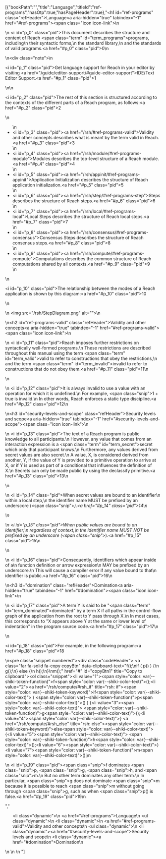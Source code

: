 [{"bookPath":"","title":"Language","titleId":"ref-programs","hasOtp":true,"hasPageHeader":true},"<h1 id=\"ref-programs\" class=\"refHeader\">Language<a aria-hidden=\"true\" tabindex=\"-1\" href=\"#ref-programs\"><span class=\"icon icon-link\"></span></a></h1>\n<p>\n  <i id=\"p_0\" class=\"pid\"></i>This document describes the structure and content of Reach <span class=\"term\" id=\"term_programs\">programs</span>, including\n  their syntactic forms,\n  the standard library,\n  and the standards of valid programs.<a href=\"#p_0\" class=\"pid\">0</a>\n</p>\n<div class=\"note\">\n  <p><i id=\"p_1\" class=\"pid\"></i>Get language support for Reach in your editor by visiting <a href=\"/guide/editor-support/#guide-editor-support\">IDE/Text Editor Support</a>.<a href=\"#p_1\" class=\"pid\">1</a></p>\n</div>\n<p><i id=\"p_2\" class=\"pid\"></i>The rest of this section is structured according to the contexts of the different parts of a Reach program, as follows:<a href=\"#p_2\" class=\"pid\">2</a></p>\n<ul>\n  <li><i id=\"p_3\" class=\"pid\"></i><a href=\"/rsh/#ref-programs-valid\">Validity and other concepts</a> describes what is meant by the term valid in Reach.<a href=\"#p_3\" class=\"pid\">3</a></li>\n  <li><i id=\"p_4\" class=\"pid\"></i><a href=\"/rsh/module/#ref-programs-module\">Modules</a> describes the top-level structure of a Reach module.<a href=\"#p_4\" class=\"pid\">4</a></li>\n  <li><i id=\"p_5\" class=\"pid\"></i><a href=\"/rsh/appinit/#ref-programs-appinit\">Application Initialization</a> describes the structure of Reach application initialization.<a href=\"#p_5\" class=\"pid\">5</a></li>\n  <li><i id=\"p_6\" class=\"pid\"></i><a href=\"/rsh/step/#ref-programs-step\">Steps</a> describes the structure of Reach steps.<a href=\"#p_6\" class=\"pid\">6</a></li>\n  <li><i id=\"p_7\" class=\"pid\"></i><a href=\"/rsh/local/#ref-programs-local\">Local Steps</a> describes the structure of Reach local steps.<a href=\"#p_7\" class=\"pid\">7</a></li>\n  <li><i id=\"p_8\" class=\"pid\"></i><a href=\"/rsh/consensus/#ref-programs-consensus\">Consensus Steps</a> describes the structure of Reach consensus steps.<a href=\"#p_8\" class=\"pid\">8</a></li>\n  <li><i id=\"p_9\" class=\"pid\"></i><a href=\"/rsh/compute/#ref-programs-compute\">Computations</a> describes the common structure of Reach computations shared by all contexts.<a href=\"#p_9\" class=\"pid\">9</a></li>\n</ul>\n<p><i id=\"p_10\" class=\"pid\"></i>The relationship between the modes of a Reach application is shown by this diagram:<a href=\"#p_10\" class=\"pid\">10</a></p>\n<p>\n  <img src=\"/rsh/StepDiagram.png\" alt=\"\">\n</p>\n<h2 id=\"ref-programs-valid\" class=\"refHeader\">Validity and other concepts<a aria-hidden=\"true\" tabindex=\"-1\" href=\"#ref-programs-valid\"><span class=\"icon icon-link\"></span></a></h2>\n<p>\n  <i id=\"p_11\" class=\"pid\"></i>Reach imposes further restrictions on syntactically well-formed programs.\n  These restrictions are described throughout this manual using the term <span class=\"term\" id=\"term_valid\">valid</span> to refer to constructions that obey the restrictions,\n  and the term <span class=\"term\" id=\"term_invalid\">invalid</span> to refer to constructions that do not obey them.<a href=\"#p_11\" class=\"pid\">11</a>\n</p>\n<p>\n  <i id=\"p_12\" class=\"pid\"></i>It is always invalid to use a value with an operation for which it is undefined.\n  For example, <span class=\"snip\">1 + true</span> is invalid.\n  In other words, Reach enforces a static type discipline.<a href=\"#p_12\" class=\"pid\">12</a>\n</p>\n<h3 id=\"security-levels-and-scope\" class=\"refHeader\">Security levels and scope<a aria-hidden=\"true\" tabindex=\"-1\" href=\"#security-levels-and-scope\"><span class=\"icon icon-link\"></span></a></h3>\n<p>\n  <i id=\"p_13\" class=\"pid\"></i>The text of a Reach program is public knowledge to all participants.\n  However, any value that comes from an interaction expression is a <span class=\"term\" id=\"term_secret\">secret</span> which only that participant knows.\n  Furthermore, any values derived from secret values are also secret.\n  A value, X, is considered derived from another, Y, if the value of Y is provided to a primitive operation to arrive at X, or if Y is used as part of a conditional that influences the definition of X.\n  Secrets can only be made public by using the declassify primitive.<a href=\"#p_13\" class=\"pid\">13</a>\n</p>\n<p>\n  <i id=\"p_14\" class=\"pid\"></i>When secret values are bound to an identifier\n  within a local step,\n  the identifier name MUST be prefixed by an underscore (<span class=\"snip\">_</span>).<a href=\"#p_14\" class=\"pid\">14</a>\n</p>\n<p>\n  <i id=\"p_15\" class=\"pid\"></i>When public values are bound to an identifier,\n  regardless of context,\n  the identifier name MUST NOT be prefixed by an underscore (<span class=\"snip\">_</span>).<a href=\"#p_15\" class=\"pid\">15</a>\n</p>\n<p>\n  <i id=\"p_16\" class=\"pid\"></i>Consequently, identifiers which appear inside of a\n  function definition or arrow expression\n  MAY be prefixed by an underscore.\n  This will cause a compiler error if any value bound to that\n  identifier is public.<a href=\"#p_16\" class=\"pid\">16</a>\n</p>\n<h3 id=\"domination\" class=\"refHeader\">Domination<a aria-hidden=\"true\" tabindex=\"-1\" href=\"#domination\"><span class=\"icon icon-link\"></span></a></h3>\n<p>\n  <i id=\"p_17\" class=\"pid\"></i>A term Y is said to be \"<span class=\"term\" id=\"term_dominated\">dominated</span>\" by a term X if all paths in the control-flow graph of the application from the root to Y pass through X.\n  In most cases, this corresponds to \"X appears above Y at the same or lower level of indentation\" in the program source code.<a href=\"#p_17\" class=\"pid\">17</a>\n</p>\n<p><i id=\"p_18\" class=\"pid\"></i>For example, in the following program:<a href=\"#p_18\" class=\"pid\">18</a></p>\n<pre class=\"snippet numbered\"><div class=\"codeHeader\">&nbsp;<a class=\"far fa-solid fa-copy copyBtn\" data-clipboard-text=\"f();\nif ( p() ) {\n g();\n} else {\n h();\n}\nm();\" href=\"#\" id=\"copyBtn1\" title=\"Copy to clipboard\"></a></div><ol class=\"snippet\"><li value=\"1\"><span style=\"color: var(--shiki-token-function)\">f</span><span style=\"color: var(--shiki-color-text)\">();</span></li><li value=\"2\"><a href=\"/rsh/compute/#rsh_if\" title=\"rsh: if\"><span style=\"color: var(--shiki-token-keyword)\">if</span></a><span style=\"color: var(--shiki-color-text)\"> ( </span><span style=\"color: var(--shiki-token-function)\">p</span><span style=\"color: var(--shiki-color-text)\">() ) {</span></li><li value=\"3\"><span style=\"color: var(--shiki-color-text)\"> </span><span style=\"color: var(--shiki-token-function)\">g</span><span style=\"color: var(--shiki-color-text)\">();</span></li><li value=\"4\"><span style=\"color: var(--shiki-color-text)\">} </span><a href=\"/rsh/compute/#rsh_else\" title=\"rsh: else\"><span style=\"color: var(--shiki-token-keyword)\">else</span></a><span style=\"color: var(--shiki-color-text)\"> {</span></li><li value=\"5\"><span style=\"color: var(--shiki-color-text)\"> </span><span style=\"color: var(--shiki-token-function)\">h</span><span style=\"color: var(--shiki-color-text)\">();</span></li><li value=\"6\"><span style=\"color: var(--shiki-color-text)\">}</span></li><li value=\"7\"><span style=\"color: var(--shiki-token-function)\">m</span><span style=\"color: var(--shiki-color-text)\">();</span></li></ol></pre>\n<p>\n  <i id=\"p_19\" class=\"pid\"></i><span class=\"snip\">f</span> dominates <span class=\"snip\">p</span>, <span class=\"snip\">g</span>, <span class=\"snip\">h</span>, and <span class=\"snip\">m</span>.\n  But no other term dominates any other term.\n  In particular, <span class=\"snip\">g</span> does not dominate <span class=\"snip\">m</span> because it is possible to reach <span class=\"snip\">m</span> without going through <span class=\"snip\">g</span>, such as when <span class=\"snip\">p()</span> is false.<a href=\"#p_19\" class=\"pid\">19</a>\n</p>","<ul><li class=\"dynamic\">\n    <a href=\"#ref-programs\">Language</a>\n    <ul class=\"dynamic\">\n      <li class=\"dynamic\">\n        <a href=\"#ref-programs-valid\">Validity and other concepts</a>\n        <ul class=\"dynamic\">\n          <li class=\"dynamic\"><a href=\"#security-levels-and-scope\">Security levels and scope</a></li>\n          <li class=\"dynamic\"><a href=\"#domination\">Domination</a></li>\n        </ul>\n      </li>\n    </ul>\n  </li></ul>"]